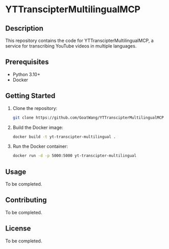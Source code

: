 # YTTranscipterMultilingualMCP

## Description

This repository contains the code for YTTranscipterMultilingualMCP, a service for transcribing YouTube videos in multiple languages.

## Prerequisites

* Python 3.10+
* Docker

## Getting Started

1. Clone the repository:

   ```bash
   git clone https://github.com/GoatWang/YTTranscipterMultilingualMCP
   ```

2. Build the Docker image:

   ```bash
   docker build -t yt-transcipter-multilingual .
   ```

3. Run the Docker container:

   ```bash
   docker run -d -p 5000:5000 yt-transcipter-multilingual
   ```

## Usage

To be completed.

## Contributing

To be completed.

## License

To be completed.
